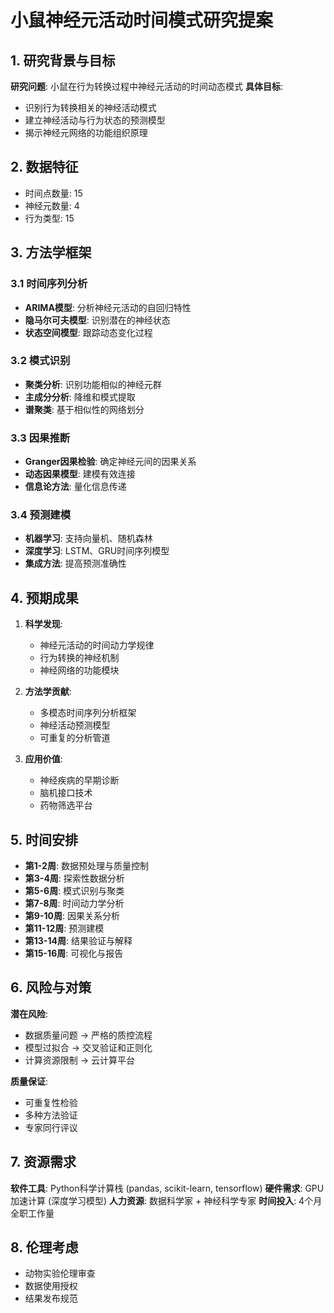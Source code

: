 
# 小鼠神经元活动时间模式研究提案

## 1. 研究背景与目标
**研究问题**: 小鼠在行为转换过程中神经元活动的时间动态模式
**具体目标**:
- 识别行为转换相关的神经活动模式
- 建立神经活动与行为状态的预测模型
- 揭示神经元网络的功能组织原理

## 2. 数据特征
- 时间点数量: 15
- 神经元数量: 4
- 行为类型: 15

## 3. 方法学框架
### 3.1 时间序列分析
- **ARIMA模型**: 分析神经元活动的自回归特性
- **隐马尔可夫模型**: 识别潜在的神经状态
- **状态空间模型**: 跟踪动态变化过程

### 3.2 模式识别
- **聚类分析**: 识别功能相似的神经元群
- **主成分分析**: 降维和模式提取
- **谱聚类**: 基于相似性的网络划分

### 3.3 因果推断
- **Granger因果检验**: 确定神经元间的因果关系
- **动态因果模型**: 建模有效连接
- **信息论方法**: 量化信息传递

### 3.4 预测建模
- **机器学习**: 支持向量机、随机森林
- **深度学习**: LSTM、GRU时间序列模型
- **集成方法**: 提高预测准确性

## 4. 预期成果
1. **科学发现**:
   - 神经元活动的时间动力学规律
   - 行为转换的神经机制
   - 神经网络的功能模块

2. **方法学贡献**:
   - 多模态时间序列分析框架
   - 神经活动预测模型
   - 可重复的分析管道

3. **应用价值**:
   - 神经疾病的早期诊断
   - 脑机接口技术
   - 药物筛选平台

## 5. 时间安排
- **第1-2周**: 数据预处理与质量控制
- **第3-4周**: 探索性数据分析
- **第5-6周**: 模式识别与聚类
- **第7-8周**: 时间动力学分析
- **第9-10周**: 因果关系分析
- **第11-12周**: 预测建模
- **第13-14周**: 结果验证与解释
- **第15-16周**: 可视化与报告

## 6. 风险与对策
**潜在风险**:
- 数据质量问题 → 严格的质控流程
- 模型过拟合 → 交叉验证和正则化
- 计算资源限制 → 云计算平台

**质量保证**:
- 可重复性检验
- 多种方法验证
- 专家同行评议

## 7. 资源需求
**软件工具**: Python科学计算栈 (pandas, scikit-learn, tensorflow)
**硬件需求**: GPU加速计算 (深度学习模型)
**人力资源**: 数据科学家 + 神经科学专家
**时间投入**: 4个月全职工作量

## 8. 伦理考虑
- 动物实验伦理审查
- 数据使用授权
- 结果发布规范
        